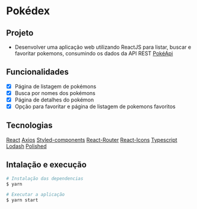 # Pokédex

## Projeto

- Desenvolver uma aplicação web utilizando ReactJS para listar, buscar e favoritar pokemons, consumindo os dados da API REST [PokéApi](https://pokeapi.co/)

## Funcionalidades

- [x] Página de listagem de pokémons
- [x] Busca por nomes dos pokémons
- [x] Página de detalhes do pokémon
- [x] Opção para favoritar e página de listagem de pokemons favoritos

## Tecnologias

[React](https://pt-br.reactjs.org/)
[Axios](https://github.com/axios/axios)
[Styled-components](https://styled-components.com/)
[React-Router](https://reactrouter.com/web/guides/quick-start)
[React-Icons](https://react-icons.github.io/react-icons/)
[Typescript](https://www.typescriptlang.org/)
[Lodash](https://lodash.com/)
[Polished](https://polished.js.org/)

## Intalação e execução

```bash
# Instalação das dependencias
$ yarn

# Executar a aplicação
$ yarn start
```
